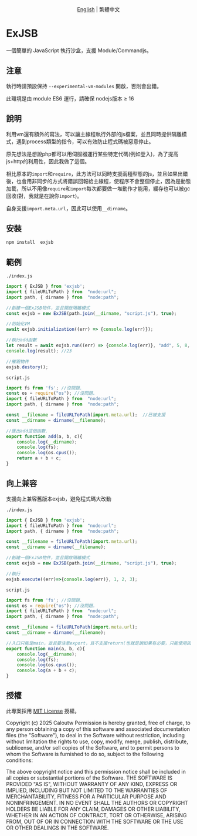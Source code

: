 <div  align="center">
<a  href="README.md">English</a> | 繁體中文
</div>

# ExJSB
一個簡單的 JavaScript 執行沙盒，支援 Module/Commandjs。

## 注意
執行時請預設保持 ``--experimental-vm-modules`` 開啟，否則會出錯。

此環境是由 module ES6 運行，請確保 nodejs版本 ≥ 16

## 說明
利用vm還有額外的寫法，可以讓主線程執行外部的js檔案，並且同時提供隔離模式，遇到process類型的指令，可以有效防止程式碼被惡意停止。

原先想法是想說php都可以用伺服器運行某些特定代碼(例如登入)，為了提高js+http的利用性，因此我做了這個。

相比原本的``import``和``require``，此方法可以同時支援兩種型態的js，並且如果出錯後，也會用非同步的方式將錯誤回報給主線程，使程序不會整個停止，因為是動態加載，所以不用像``require``和``import``每次都要做一堆動作才能用，緩存也可以被gc回收(對，我就是在說你``import``)。

自身支援``import.meta.url``，因此可以使用``__dirname``。

## 安裝
```bash
npm install  exjsb
```

## 範例
``./index.js``
```javascript
import { ExJSB } from 'exjsb';
import { fileURLToPath } from  "node:url";
import path, { dirname } from  "node:path";

//創建一個ExJSB物件，並且開啟隔離模式
const exjsb = new ExJSB(path.join(__dirname, "script.js"), true);

//初始化VM
await exjsb.initialization((err) => {console.log(err)});

//執行add函數
let result = await exjsb.run((err) => {console.log(err)}, "add", 5, 8, 10);
console.log(result); //23

//摧毀物件
exjsb.destory();
```

``script.js``
```javascript
import fs from 'fs'; //沒問題.
const os = require("os"); //沒問題.
import { fileURLToPath } from  "node:url";
import path, { dirname } from  "node:path";

const __filename = fileURLToPath(import.meta.url);	//已被支援
const __dirname = dirname(__filename);

//匯出add這個函數.
export function add(a, b, c){
	console.log(__dirname);
    console.log(fs);
    console.log(os.cpus());
    return a + b + c;
}
```

## 向上兼容

支援向上兼容舊版本exjsb，避免程式碼大改動

``./index.js``
```javascript
import { ExJSB } from 'exjsb';
import { fileURLToPath } from  "node:url";
import path, { dirname } from  "node:path";

const __filename = fileURLToPath(import.meta.url);
const __dirname = dirname(__filename);

//創建一個ExJSB物件，並且開啟隔離模式
const exjsb = new ExJSB(path.join(__dirname, "script.js"), true);

//執行
exjsb.execute((err)=>{console.log(err)}, 1, 2, 3);
```

``script.js``
```javascript
import fs from 'fs'; //沒問題.
const os = require("os"); //沒問題.
import { fileURLToPath } from  "node:url";
import path, { dirname } from  "node:path";

const __filename = fileURLToPath(import.meta.url);
const __dirname = dirname(__filename);

//入口只能是main，並且要注意export，且不支援return(也就是說如果有必要，只能使用回調函數).
export function main(a, b, c){
	console.log(__dirname);
    console.log(fs);
    console.log(os.cpus());
    console.log(a + b + c);
}
```

## 授權
此專案採用 [MIT License](LICENSE) 授權。

Copyright (c) 2025 Caloutw
Permission is hereby granted, free of charge, to any person obtaining a copy
of this software and associated documentation files (the "Software"), to deal
in the Software without restriction, including without limitation the rights
to use, copy, modify, merge, publish, distribute, sublicense, and/or sell
copies of the Software, and to permit persons to whom the Software is
furnished to do so, subject to the following conditions:

The above copyright notice and this permission notice shall be included in all
copies or substantial portions of the Software.
THE SOFTWARE IS PROVIDED "AS IS", WITHOUT WARRANTY OF ANY KIND, EXPRESS OR
IMPLIED, INCLUDING BUT NOT LIMITED TO THE WARRANTIES OF MERCHANTABILITY,
FITNESS FOR A PARTICULAR PURPOSE AND NONINFRINGEMENT. IN NO EVENT SHALL THE
AUTHORS OR COPYRIGHT HOLDERS BE LIABLE FOR ANY CLAIM, DAMAGES OR OTHER
LIABILITY, WHETHER IN AN ACTION OF CONTRACT, TORT OR OTHERWISE, ARISING FROM,
OUT OF OR IN CONNECTION WITH THE SOFTWARE OR THE USE OR OTHER DEALINGS IN THE SOFTWARE.